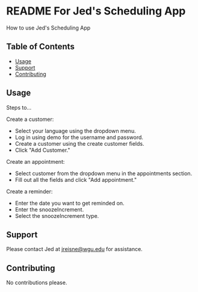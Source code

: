 # README For Jed's Scheduling App

How to use Jed's Scheduling App 

## Table of Contents


- [Usage](#usage)
- [Support](#support)
- [Contributing](#contributing)


## Usage

Steps to...

Create a customer:

- Select your language using the dropdown menu.
- Log in using demo for the username and password.
- Create a customer using the create customer fields.
- Click "Add Customer."

Create an appointment:
- Select customer from the dropdown menu in the appointments section.
- Fill out all the fields and click "Add appointment."

Create a reminder:
- Enter the date you want to get reminded on.
- Enter the snoozeIncrement.
- Select the snoozeIncrement type.



## Support

Please contact Jed at jreisne@wgu.edu for assistance.

## Contributing

No contributions please.

